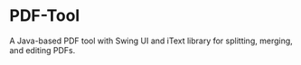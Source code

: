 # PDF-Tool
A Java-based PDF tool with Swing UI and iText library for splitting, merging, and editing PDFs.

